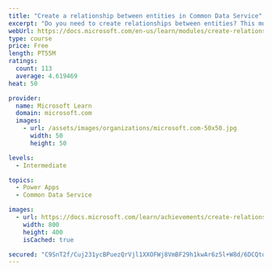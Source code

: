 ```yaml
---
title: "Create a relationship between entities in Common Data Service"
excerpt: "Do you need to create relationships between entities? This module will show how and why you can separate data into entities and how to relate between entities to build complex and robust business solutions. It will also explain the different kinds of relationships that you can define between entities in Common Data Service."
webUrl: https://docs.microsoft.com/en-us/learn/modules/create-relationship-between-cds-entities/
type: course
price: Free
length: PT55M
ratings:
  count: 113
  average: 4.619469
heat: 50

provider:
  name: Microsoft Learn
  domain: microsoft.com
  images:
    - url: /assets/images/organizations/microsoft.com-50x50.jpg
      width: 50
      height: 50

levels:
  - Intermediate

topics:
  - Power Apps
  - Common Data Service

images:
  - url: https://docs.microsoft.com/learn/achievements/create-relationship-between-cds-entities-social.png
    width: 800
    height: 400
    isCached: true

secured: "C9SnT2f/Cuj231ycBPuezQrVjl1XXOFWj8VmBF29h1kwAr6z5l+W8d/6DCQtqkHPSaZLAlqcNTGhwvLOIX6TtHJVzBGU0caqewgoCKrWb4ZA8UaAYAoKehXtw2bad2H/LJ5yrPaJ8G8ALFA1bMv+9CV+CsYCYd0R5Vr7lyCo2DZqGu42SRz/RswwTgw0+EEuFWb676F8lEiJvAOahXNSx+afNdBoxWbHAnuxCq8XcRnpmdiy2iFn0pjocn+Pze/DmC84o8EZi0FloUOsyUkn2qRcxiCGTUucQKjTKALvnOXbNqOxi7G0VojXjJL67ruz1IzHQJbRSyiEcxXnJfIPYtr6n4/JUJqTX5T+rFICiD8ttw7dzqaxf+LuOFjYYl5ftXY/RtcZrEu1wywyqj2ocBhlhAb31Aud4Wh2aYjlgEk=;6XsiNkt8w4vn7kSjrItZjw=="
---
```


